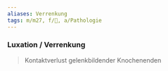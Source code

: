```yaml
---
aliases: Verrenkung
tags: m/m27, f/🦴, a/Pathologie
---
```

### Luxation / Verrenkung
> Kontaktverlust gelenkbildender Knochenenden